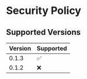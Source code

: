 # Security Policy

## Supported Versions

| Version | Supported          |
| ------- | ------------------ |
| 0.1.3   | :white_check_mark: |
| 0.1.2   | :x:                |
